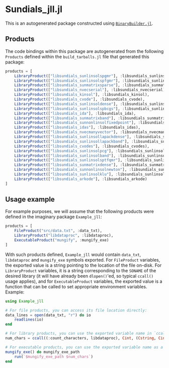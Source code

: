 # Sundials_jll.jl

This is an autogenerated package constructed using [`BinaryBuilder.jl`](https://github.com/JuliaPackaging/BinaryBuilder.jl).

## Products

The code bindings within this package are autogenerated from the following `Products` defined within the `build_tarballs.jl` file that generated this package:

```julia
products = [
    LibraryProduct(["libsundials_sunlinsolspgmr"], :libsundials_sunlinsolspgmr),
    LibraryProduct(["libsundials_sunlinsolspfgmr"], :libsundials_sunlinsolspfgmr),
    LibraryProduct(["libsundials_sunmatrixsparse"], :libsundials_sunmatrixsparse),
    LibraryProduct(["libsundials_nvecserial"], :libsundials_nvecserial),
    LibraryProduct(["libsundials_kinsol"], :libsundials_kinsol),
    LibraryProduct(["libsundials_cvode"], :libsundials_cvode),
    LibraryProduct(["libsundials_sunlinsoldense"], :libsundials_sunlinsoldense),
    LibraryProduct(["libsundials_sunlinsolspbcgs"], :libsundials_sunlinsolspbcgs),
    LibraryProduct(["libsundials_ida"], :libsundials_ida),
    LibraryProduct(["libsundials_sunmatrixband"], :libsundials_sunmatrixband),
    LibraryProduct(["libsundials_sunnonlinsolfixedpoint"], :libsundials_sunnonlinsolfixedpoint),
    LibraryProduct(["libsundials_idas"], :libsundials_idas),
    LibraryProduct(["libsundials_nvecmanyvector"], :libsundials_nvecmanyvector),
    LibraryProduct(["libsundials_sunlinsollapackdense"], :libsundials_sunlinsollapackdense),
    LibraryProduct(["libsundials_sunlinsollapackband"], :libsundials_sunlinsollapackband),
    LibraryProduct(["libsundials_cvodes"], :libsundials_cvodes),
    LibraryProduct(["libsundials_sunlinsolpcg"], :libsundials_sunlinsolpcg),
    LibraryProduct(["libsundials_sunlinsolband"], :libsundials_sunlinsolband),
    LibraryProduct(["libsundials_sunlinsolsptfqmr"], :libsundials_sunlinsolsptfqmr),
    LibraryProduct(["libsundials_sunmatrixdense"], :libsundials_sunmatrixdense),
    LibraryProduct(["libsundials_sunnonlinsolnewton"], :libsundials_sunnonlinsolnewton),
    LibraryProduct(["libsundials_sunlinsolklu"], :libsundials_sunlinsolklu),
    LibraryProduct(["libsundials_arkode"], :libsundials_arkode)
]
```

## Usage example

For example purposes, we will assume that the following products were defined in the imaginary package `Example_jll`:

```julia
products = [
    FileProduct("src/data.txt", :data_txt),
    LibraryProduct("libdataproc", :libdataproc),
    ExecutableProduct("mungify", :mungify_exe)
]
```

With such products defined, `Example_jll` would contain `data_txt`, `libdataproc` and `mungify_exe` symbols exported. For `FileProduct` variables, the exported value is a string pointing to the location of the file on-disk.  For `LibraryProduct` variables, it is a string corresponding to the `SONAME` of the desired library (it will have already been `dlopen()`'ed, so typical `ccall()` usage applies), and for `ExecutableProduct` variables, the exported value is a function that can be called to set appropriate environment variables.  Example:

```julia
using Example_jll

# For file products, you can access its file location directly:
data_lines = open(data_txt, "r") do io
    readlines(io)
end

# For library products, you can use the exported variable name in `ccall()` invocations directly
num_chars = ccall((:count_characters, libdataproc), Cint, (Cstring, Cint), data_lines[1], length(data_lines[1]))

# For executable products, you can use the exported variable name as a function that you can call
mungify_exe() do mungify_exe_path
    run(`$mungify_exe_path $num_chars`)
end
```
